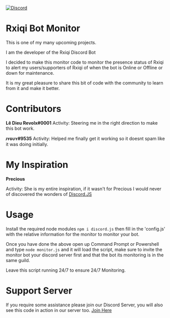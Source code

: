  [![Discord](https://discordapp.com/api/guilds/506005416510095371/embed.png)](https://discord.gg/ufxFPaZ)

# Rxiqi Bot Monitor
This is one of my many upcoming projects.

I am the developer of the Rxiqi Discord Bot

I decided to make this monitor code to monitor the presence status of Rxiqi to alert my users/supporters of Rxiqi of when the bot is Online or Offline or down for maintenance.

It is my great pleasure to share this bit of code with the community to learn from it and make it better.

# Contributors
<b>Lê Dieu Revolx#0001</b>
Activity: Steering me in the right direction to make this bot work.
<p>
  <b>ᴊʏɢᴜʏ#9535</b>
Activity: Helped me finally get it working so it doesnt spam like it was doing initially.

# My Inspiration
<b>Precious</b><p>
Activity: She is my entire inspiration, if it wasn't for Precious I would never of discovered the wonders of [Discord.JS](https://discordjs.guide/#/)

# Usage
Install the required node modules
`npm i discord.js`
then fill in the 'config.js' with the relative information for the monitor to monitor your bot.

Once you have done the above open up Command Prompt or Powershell and type `node monitor.js` and it will load the script,
make sure to invite the monitor bot your discord server first and that the bot its monitoring is in the same guild.

Leave this script running 24/7 to ensure 24/7 Monitoring.

# Support Server
If you require some assistance please join our Discord Server, you will also see this code in action in our server too.
[Join Here](https://discord.gg/ufxFPaZ)

